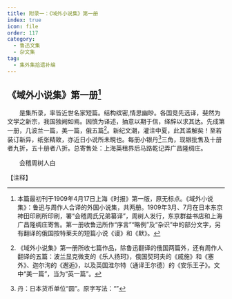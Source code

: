 ```yaml
---
title: 附录一：《域外小说集》第一册
index: true
icon: file
order: 117
category:
  - 鲁迅文集
  - 杂文集
tag:  
  - 集外集拾遗补编
---
```


## 《域外小说集》第一册[^①]

　　是集所录，率皆近世名家短篇。结构缤密,情思幽眇。各国竞先选译，斐然为文学之新宗，我国独阙如焉。因慎为译述，抽意以期于信，绎辞以求其达。先成第一册，几波兰一篇，美一篇，俄五篇[^②]。新纪文潮，灌注中夏，此其滥解矣！至若装订新异，纸张精致，亦近日小说所未睍也。每册小银丹[^③]三角，现银批售及十册者九折，五十册者八折。总寄售处：上海英租界后马路乾记弄广昌隆绸庄。

　　会稽周树人白

【注释】

[^①]:本篇最初刊于1909年4月17日上海《时报》第一版，原无标点。《域外小说集》：鲁迅与周作人合译的外国小说集，共两册。1909年3月、7月在日本东京神田印刷所印刷，署“会稽周氏兄弟纂译”，周树人发行，东京群益书店和上海广昌隆绸庄寄售。第一册收鲁迅所作“序言”“略例”及“杂识”中的部分文字，另有翻译的俄国按特莱夫的短篇小说《谩》和《默》。

[^②]:《域外小说集》第一册所收七篇作品，除鲁迅翻译的俄国两篇外，还有周作人翻译的五篇：波兰显克微支的《乐人扬珂》，俄国契珂夫的《戚施》和《塞外》、迦尔洵的《邂逅》，以及英国淮尔特（通译王尔德）的《安乐王子》。文中“美一篇”，当为“英一篇”。

[^③]:丹：日本货币单位“圆”。原字写法：“”
